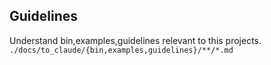 <!-- ---
!-- Timestamp: 2025-06-04 08:08:18
!-- Author: ywatanabe
!-- File: ~/notes/org/manager/lisp/emacs-claude-code/CLAUDE.md
!-- --- -->

## Guidelines
Understand bin,examples,guidelines relevant to this projects.
`./docs/to_claude/{bin,examples,guidelines}/**/*.md`

<!-- EOF -->
